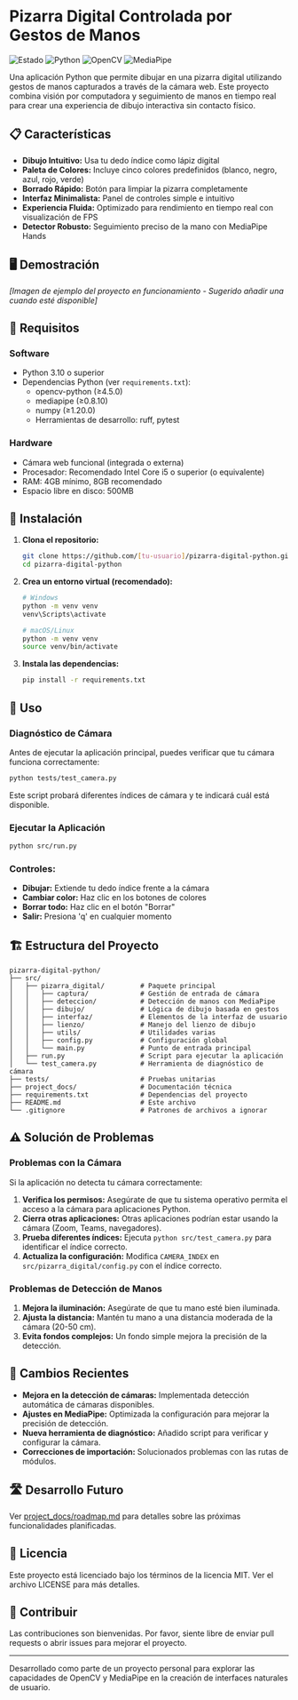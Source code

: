 # Pizarra Digital Controlada por Gestos de Manos

![Estado](https://img.shields.io/badge/Estado-En%20Desarrollo-brightgreen)
![Python](https://img.shields.io/badge/Python-3.10%2B-blue)
![OpenCV](https://img.shields.io/badge/OpenCV-4.5.0%2B-green)
![MediaPipe](https://img.shields.io/badge/MediaPipe-0.8.10%2B-orange)

Una aplicación Python que permite dibujar en una pizarra digital utilizando gestos de manos capturados a través de la cámara web. Este proyecto combina visión por computadora y seguimiento de manos en tiempo real para crear una experiencia de dibujo interactiva sin contacto físico.

## 📋 Características

- **Dibujo Intuitivo:** Usa tu dedo índice como lápiz digital
- **Paleta de Colores:** Incluye cinco colores predefinidos (blanco, negro, azul, rojo, verde)
- **Borrado Rápido:** Botón para limpiar la pizarra completamente
- **Interfaz Minimalista:** Panel de controles simple e intuitivo
- **Experiencia Fluida:** Optimizado para rendimiento en tiempo real con visualización de FPS
- **Detector Robusto:** Seguimiento preciso de la mano con MediaPipe Hands

## 🖥️ Demostración

_[Imagen de ejemplo del proyecto en funcionamiento - Sugerido añadir una cuando esté disponible]_

## 🔧 Requisitos

### Software
- Python 3.10 o superior
- Dependencias Python (ver `requirements.txt`):
  - opencv-python (≥4.5.0)
  - mediapipe (≥0.8.10)
  - numpy (≥1.20.0)
  - Herramientas de desarrollo: ruff, pytest

### Hardware
- Cámara web funcional (integrada o externa)
- Procesador: Recomendado Intel Core i5 o superior (o equivalente)
- RAM: 4GB mínimo, 8GB recomendado
- Espacio libre en disco: 500MB

## 🚀 Instalación

1. **Clona el repositorio:**
   ```bash
   git clone https://github.com/[tu-usuario]/pizarra-digital-python.git
   cd pizarra-digital-python
   ```

2. **Crea un entorno virtual (recomendado):**
   ```bash
   # Windows
   python -m venv venv
   venv\Scripts\activate

   # macOS/Linux
   python -m venv venv
   source venv/bin/activate
   ```

3. **Instala las dependencias:**
   ```bash
   pip install -r requirements.txt
   ```

## 📝 Uso

### Diagnóstico de Cámara

Antes de ejecutar la aplicación principal, puedes verificar que tu cámara funciona correctamente:

```bash
python tests/test_camera.py
```

Este script probará diferentes índices de cámara y te indicará cuál está disponible.

### Ejecutar la Aplicación

```bash
python src/run.py
```

### Controles:

- **Dibujar:** Extiende tu dedo índice frente a la cámara
- **Cambiar color:** Haz clic en los botones de colores
- **Borrar todo:** Haz clic en el botón "Borrar"
- **Salir:** Presiona 'q' en cualquier momento

## 🏗️ Estructura del Proyecto

```
pizarra-digital-python/
├── src/
│   ├── pizarra_digital/         # Paquete principal
│   │   ├── captura/             # Gestión de entrada de cámara
│   │   ├── deteccion/           # Detección de manos con MediaPipe
│   │   ├── dibujo/              # Lógica de dibujo basada en gestos
│   │   ├── interfaz/            # Elementos de la interfaz de usuario
│   │   ├── lienzo/              # Manejo del lienzo de dibujo
│   │   ├── utils/               # Utilidades varias
│   │   ├── config.py            # Configuración global
│   │   └── main.py              # Punto de entrada principal
│   ├── run.py                   # Script para ejecutar la aplicación
│   └── test_camera.py           # Herramienta de diagnóstico de cámara
├── tests/                       # Pruebas unitarias
├── project_docs/                # Documentación técnica
├── requirements.txt             # Dependencias del proyecto
├── README.md                    # Este archivo
└── .gitignore                   # Patrones de archivos a ignorar
```

## ⚠️ Solución de Problemas

### Problemas con la Cámara

Si la aplicación no detecta tu cámara correctamente:

1. **Verifica los permisos:** Asegúrate de que tu sistema operativo permita el acceso a la cámara para aplicaciones Python.
2. **Cierra otras aplicaciones:** Otras aplicaciones podrían estar usando la cámara (Zoom, Teams, navegadores).
3. **Prueba diferentes índices:** Ejecuta `python src/test_camera.py` para identificar el índice correcto.
4. **Actualiza la configuración:** Modifica `CAMERA_INDEX` en `src/pizarra_digital/config.py` con el índice correcto.

### Problemas de Detección de Manos

1. **Mejora la iluminación:** Asegúrate de que tu mano esté bien iluminada.
2. **Ajusta la distancia:** Mantén tu mano a una distancia moderada de la cámara (20-50 cm).
3. **Evita fondos complejos:** Un fondo simple mejora la precisión de la detección.

## 🔄 Cambios Recientes

- **Mejora en la detección de cámaras:** Implementada detección automática de cámaras disponibles.
- **Ajustes en MediaPipe:** Optimizada la configuración para mejorar la precisión de detección.
- **Nueva herramienta de diagnóstico:** Añadido script para verificar y configurar la cámara.
- **Correcciones de importación:** Solucionados problemas con las rutas de módulos.

## 🛣️ Desarrollo Futuro

Ver [project_docs/roadmap.md](project_docs/roadmap.md) para detalles sobre las próximas funcionalidades planificadas.

## 📄 Licencia

Este proyecto está licenciado bajo los términos de la licencia MIT. Ver el archivo LICENSE para más detalles.

## 👥 Contribuir

Las contribuciones son bienvenidas. Por favor, siente libre de enviar pull requests o abrir issues para mejorar el proyecto.

---

Desarrollado como parte de un proyecto personal para explorar las capacidades de OpenCV y MediaPipe en la creación de interfaces naturales de usuario.
